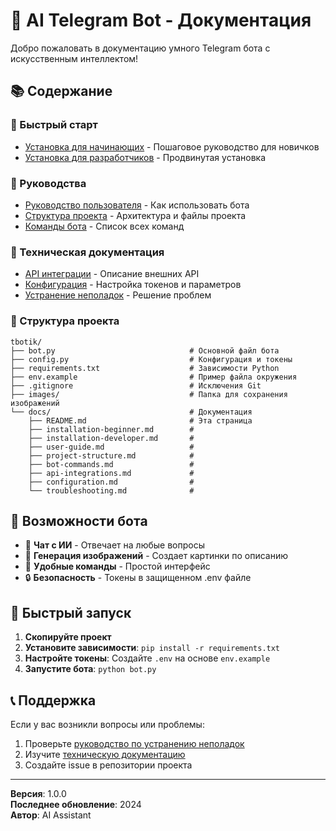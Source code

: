 # 🤖 AI Telegram Bot - Документация

Добро пожаловать в документацию умного Telegram бота с искусственным интеллектом!

## 📚 Содержание

### 🚀 Быстрый старт
- [Установка для начинающих](installation-beginner.md) - Пошаговое руководство для новичков
- [Установка для разработчиков](installation-developer.md) - Продвинутая установка

### 📖 Руководства
- [Руководство пользователя](user-guide.md) - Как использовать бота
- [Структура проекта](project-structure.md) - Архитектура и файлы проекта
- [Команды бота](bot-commands.md) - Список всех команд

### 🔧 Техническая документация
- [API интеграции](api-integrations.md) - Описание внешних API
- [Конфигурация](configuration.md) - Настройка токенов и параметров
- [Устранение неполадок](troubleshooting.md) - Решение проблем

### 📁 Структура проекта
```
tbotik/
├── bot.py                              # Основной файл бота
├── config.py                           # Конфигурация и токены
├── requirements.txt                    # Зависимости Python
├── env.example                         # Пример файла окружения
├── .gitignore                          # Исключения Git
├── images/                             # Папка для сохранения изображений
└── docs/                               # Документация
    ├── README.md                       # Эта страница
    ├── installation-beginner.md        #
    ├── installation-developer.md       #
    ├── user-guide.md                   #
    ├── project-structure.md            #
    ├── bot-commands.md                 #
    ├── api-integrations.md             #
    ├── configuration.md                #
    └── troubleshooting.md              #
```

## 🎯 Возможности бота

- 🤖 **Чат с ИИ** - Отвечает на любые вопросы
- 🎨 **Генерация изображений** - Создает картинки по описанию
- 📱 **Удобные команды** - Простой интерфейс
- 🔒 **Безопасность** - Токены в защищенном .env файле

## 🚀 Быстрый запуск

1. **Скопируйте проект**
2. **Установите зависимости**: `pip install -r requirements.txt`
3. **Настройте токены**: Создайте `.env` на основе `env.example`
4. **Запустите бота**: `python bot.py`

## 📞 Поддержка

Если у вас возникли вопросы или проблемы:
1. Проверьте [руководство по устранению неполадок](troubleshooting.md)
2. Изучите [техническую документацию](api-integrations.md)
3. Создайте issue в репозитории проекта

---

**Версия**: 1.0.0  
**Последнее обновление**: 2024  
**Автор**: AI Assistant 